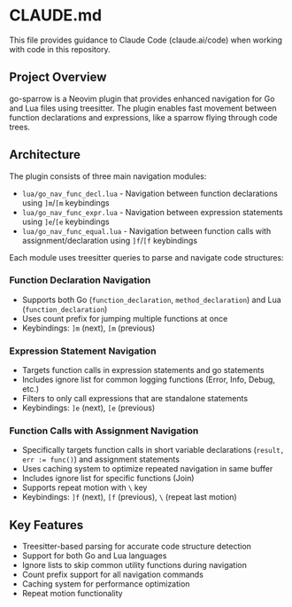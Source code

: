 # CLAUDE.md

This file provides guidance to Claude Code (claude.ai/code) when working with code in this repository.

## Project Overview

go-sparrow is a Neovim plugin that provides enhanced navigation for Go and Lua files using treesitter. The plugin enables fast movement between function declarations and expressions, like a sparrow flying through code trees.

## Architecture

The plugin consists of three main navigation modules:

- `lua/go_nav_func_decl.lua` - Navigation between function declarations using `]m`/`[m` keybindings
- `lua/go_nav_func_expr.lua` - Navigation between expression statements using `]e`/`[e` keybindings  
- `lua/go_nav_func_equal.lua` - Navigation between function calls with assignment/declaration using `]f`/`[f` keybindings

Each module uses treesitter queries to parse and navigate code structures:

### Function Declaration Navigation
- Supports both Go (`function_declaration`, `method_declaration`) and Lua (`function_declaration`) 
- Uses count prefix for jumping multiple functions at once
- Keybindings: `]m` (next), `[m` (previous)

### Expression Statement Navigation  
- Targets function calls in expression statements and go statements
- Includes ignore list for common logging functions (Error, Info, Debug, etc.)
- Filters to only call expressions that are standalone statements
- Keybindings: `]e` (next), `[e` (previous)

### Function Calls with Assignment Navigation
- Specifically targets function calls in short variable declarations (`result, err := func()`) and assignment statements
- Uses caching system to optimize repeated navigation in same buffer
- Includes ignore list for specific functions (Join)
- Supports repeat motion with `\` key
- Keybindings: `]f` (next), `[f` (previous), `\` (repeat last motion)

## Key Features

- Treesitter-based parsing for accurate code structure detection
- Support for both Go and Lua languages
- Ignore lists to skip common utility functions during navigation
- Count prefix support for all navigation commands
- Caching system for performance optimization
- Repeat motion functionality